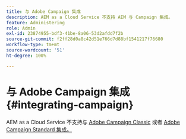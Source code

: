 ```yaml
---
title: 与 Adobe Campaign 集成
description: AEM as a Cloud Service 不支持 AEM 与 Campaign 集成。
feature: Administering
role: Admin
exl-id: 23874955-bdf3-41be-8a06-53d2afdd7f2b
source-git-commit: f2ff28d0a8c42d51e766d7d88bf1541217f76680
workflow-type: tm+mt
source-wordcount: '51'
ht-degree: 100%

---
```



# 与 Adobe Campaign 集成 {#integrating-campaign}

AEM as a Cloud Service 不支持与 [Adobe Campaign Classic](https://experienceleague.adobe.com/docs/experience-manager-65/administering/integration/campaignonpremise.html) 或者 [Adobe Campaign Standard 集成。](https://experienceleague.adobe.com/docs/experience-manager-65/administering/integration/campaignstandard.html)

